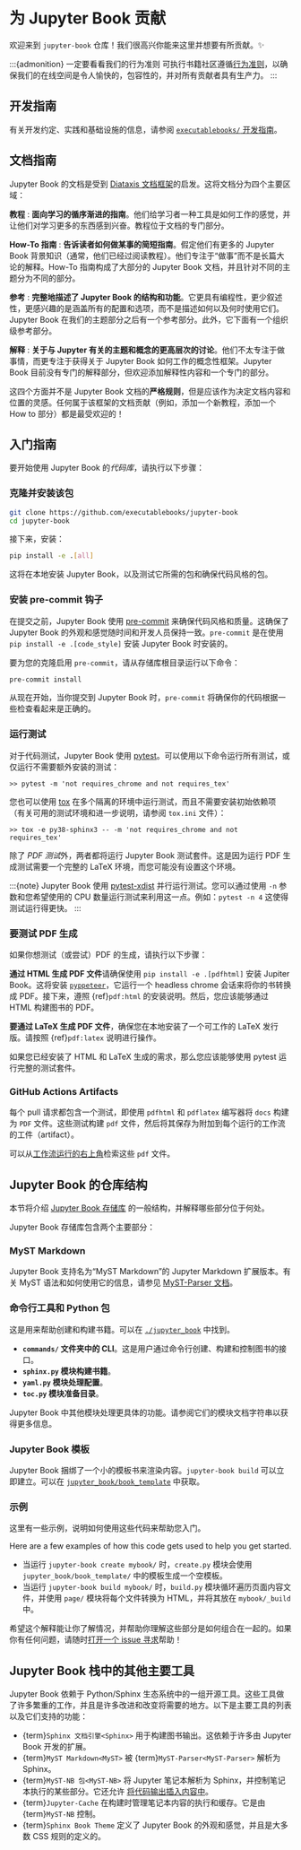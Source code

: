 # 为 Jupyter Book 贡献

欢迎来到 `jupyter-book` 仓库！我们很高兴你能来这里并想要有所贡献。✨

:::{admonition} 一定要看看我们的行为准则
可执行书籍社区遵循[行为准则](https://github.com/executablebooks/.github/blob/master/CODE_OF_CONDUCT.md)，以确保我们的在线空间是令人愉快的，包容性的，并对所有贡献者具有生产力。
:::

## 开发指南

有关开发约定、实践和基础设施的信息，请参阅 [`executablebooks/` 开发指南](https://github.com/executablebooks/.github/blob/master/CONTRIBUTING.md)。

## 文档指南

Jupyter Book 的文档是受到 [Diataxis 文档框架](https://diataxis.fr/)的启发。这将文档分为四个主要区域：

**教程**
: **面向学习的循序渐进的指南**。他们给学习者一种工具是如何工作的感觉，并让他们对学习更多的东西感到兴奋。教程位于文档的专门部分。

**How-To 指南**
: **告诉读者如何做某事的简短指南**。假定他们有更多的 Jupyter Book 背景知识（通常，他们已经过阅读教程）。他们专注于“做事”而不是长篇大论的解释。How-To 指南构成了大部分的 Jupyter Book 文档，并且针对不同的主题分为不同的部分。

**参考**
: **完整地描述了 Jupyter Book 的结构和功能**。它更具有编程性，更少叙述性，更感兴趣的是涵盖所有的配置和选项，而不是描述如何以及何时使用它们。Jupyter Book 在我们的主题部分之后有一个参考部分。此外，它下面有一个组织级参考部分。

**解释**
: **关于与 Jupyter 有关的主题和概念的更高层次的讨论**。他们不太专注于做事情，而更专注于获得关于  Jupyter Book 如何工作的概念性框架。Jupyter Book 目前没有专门的解释部分，但欢迎添加解释性内容和一个专门的部分。

这四个方面并不是  Jupyter Book 文档的**严格规则**，但是应该作为决定文档内容和位置的灵感。任何属于该框架的文档贡献（例如，添加一个新教程，添加一个 How to 部分）都是最受欢迎的！

## 入门指南

要开始使用 Jupyter Book 的*代码库*，请执行以下步骤：

### 克隆并安装该包

```bash
git clone https://github.com/executablebooks/jupyter-book
cd jupyter-book
```

接下来，安装：

```bash
pip install -e .[all]
```

这将在本地安装 Jupyter Book，以及测试它所需的包和确保代码风格的包。

### 安装 pre-commit 钩子

在提交之前，Jupyter Book 使用 [pre-commit](https://pre-commit.com/) 来确保代码风格和质量。这确保了 Jupyter Book 的外观和感觉随时间和开发人员保持一致。`pre-commit` 是在使用 `pip install -e .[code_style]` 安装 Jupyter Book 时安装的。

要为您的克隆启用 `pre-commit`，请从存储库根目录运行以下命令：

```bash
pre-commit install
```

从现在开始，当你提交到 Jupyter Book 时，`pre-commit` 将确保你的代码根据一些检查看起来是正确的。

### 运行测试

对于代码测试，Jupyter Book 使用 [pytest](https://docs.pytest.org)。可以使用以下命令运行所有测试，或仅运行不需要额外安装的测试：

```shell
>> pytest -m 'not requires_chrome and not requires_tex'
```

您也可以使用 [tox](https://tox.readthedocs.io) 在多个隔离的环境中运行测试，而且不需要安装初始依赖项（有关可用的测试环境和进一步说明，请参阅 `tox.ini` 文件）：

```shell
>> tox -e py38-sphinx3 -- -m 'not requires_chrome and not requires_tex'
```

除了 *PDF 测试*外，两者都将运行 Jupyter Book 测试套件。这是因为运行 PDF 生成测试需要一个完整的 LaTeX 环境，而您可能没有设置这个环境。

:::{note}
Jupyter Book 使用 [pytest-xdist](https://github.com/pytest-dev/pytest-xdist) 并行运行测试。您可以通过使用 `-n` 参数和您希望使用的 CPU 数量运行测试来利用这一点。例如：`pytest -n 4` 这使得测试运行得更快。
:::

### 要测试 PDF 生成

如果你想测试（或尝试）PDF 的生成，请执行以下步骤：

**通过 HTML 生成 PDF 文件**请确保使用 `pip install -e .[pdfhtml]` 安装 Jupiter Book。这将安装 [`pyppeteer`](https://github.com/pyppeteer/pyppeteer)，它运行一个 headless chrome 会话来将你的书转换成 PDF。接下来，遵照 {ref}`pdf:html` 的安装说明。然后，您应该能够通过 HTML 构建图书的 PDF。

**要通过 LaTeX 生成 PDF 文件**，确保您在本地安装了一个可工作的 LaTeX 发行版。请按照 {ref}`pdf:latex` 说明进行操作。

如果您已经安装了 HTML 和 LaTeX 生成的需求，那么您应该能够使用 pytest 运行完整的测试套件。

### GitHub Actions Artifacts

每个 pull 请求都包含一个测试，即使用 `pdfhtml` 和 `pdflatex` 编写器将 `docs` 构建为 `PDF` 文件。这些测试构建 `pdf` 文件，然后将其保存为附加到每个运行的工作流的工件（artifact）。

可以从[工作流运行的右上角](https://github.com/actions/upload-artifact#where-does-the-upload-go)检索这些 `pdf` 文件。

## Jupyter Book 的仓库结构

本节将介绍 [Jupyter Book 存储库](https://github.com/executablebooks/jupyter-book) 的一般结构，并解释哪些部分位于何处。

Jupyter Book 存储库包含两个主要部分：

### MyST Markdown

Jupyter Book 支持名为“MyST Markdown”的 Jupyter Markdown 扩展版本。有关 MyST 语法和如何使用它的信息，请参见 [MyST-Parser 文档](https://myst-parser.readthedocs.io/en/latest/using/syntax.html)。

### 命令行工具和 Python 包

这是用来帮助创建和构建书籍。可以在 [`./jupyter_book`](https://github.com/executablebooks/jupyter-book/tree/master/jupyter_book) 中找到。

* **`commands/` 文件夹中的 CLI**。这是用户通过命令行创建、构建和控制图书的接口。
* **`sphinx.py` 模块构建书籍**。
* **`yaml.py` 模块处理配置**。
* **`toc.py` 模块准备目录**。

Jupyter Book 中其他模块处理更具体的功能。请参阅它们的模块文档字符串以获得更多信息。

### Jupyter Book 模板

Jupyter Book 捆绑了一个小的模板书来渲染内容。`jupyter-book build` 可以立即建立。可以在 [`jupyter_book/book_template`](https://github.com/executablebooks/jupyter-book/tree/master/jupyter_book/book_template) 中获取。

### 示例

这里有一些示例，说明如何使用这些代码来帮助您入门。

Here are a few examples of how this code gets used to help you get started.

* 当运行 `jupyter-book create mybook/` 时，`create.py` 模块会使用 `jupyter_book/book_template/` 中的模板生成一个空模板。
* 当运行 `jupyter-book build mybook/` 时，`build.py` 模块循环遍历页面内容文件，并使用 `page/` 模块将每个文件转换为 HTML，并将其放在 `mybook/_build` 中。

希望这个解释能让你了解情况，并帮助你理解这些部分是如何组合在一起的。如果你有任何问题，请随时[打开一个 issue 寻求](https://github.com/executablebooks/jupyter-book/issues/new)帮助！

## Jupyter Book 栈中的其他主要工具

Jupyter Book 依赖于 Python/Sphinx 生态系统中的一组开源工具。这些工具做了许多繁重的工作，并且是许多改进和改变将需要的地方。以下是主要工具的列表以及它们支持的功能：

* {term}`Sphinx 文档引擎<Sphinx>` 用于构建图书输出。这依赖于许多由 Jupyter Book 开发的扩展。
* {term}`MyST Markdown<MyST>` 被 {term}`MyST-Parser<MyST-Parser>` 解析为 Sphinx。
* {term}`MyST-NB 包<MyST-NB>` 将 Jupyter 笔记本解析为 Sphinx，并控制笔记本执行的某些部分。它还允许 [将代码输出插入内容中](content:code-outputs:glue)。
* {term}`Jupyter-Cache` 在构建时管理笔记本内容的执行和缓存。它是由 {term}`MyST-NB` 控制。
* {term}`Sphinx Book Theme` 定义了 Jupyter Book 的外观和感觉，并且是大多数 CSS 规则的定义的。
